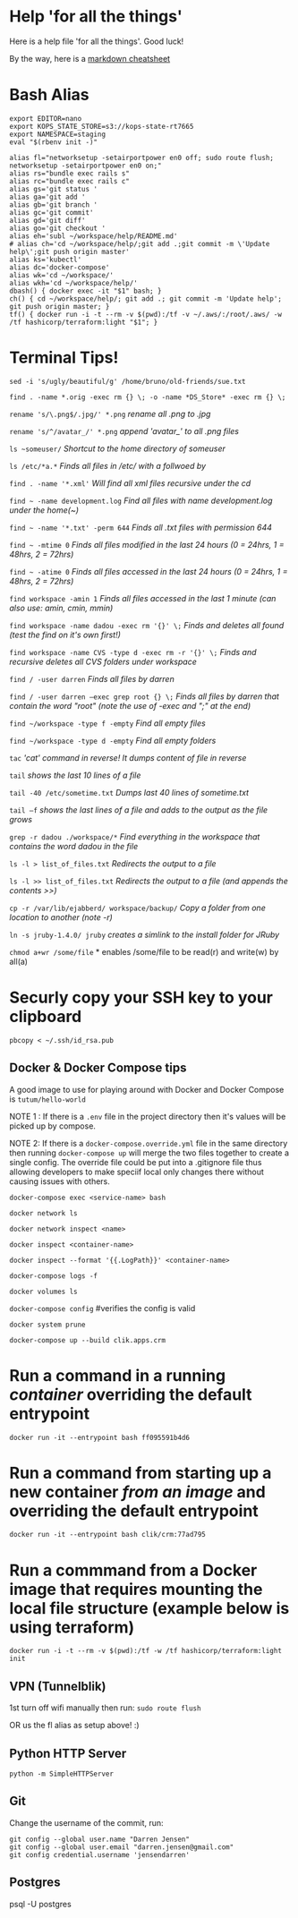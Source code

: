 # Help 'for all the things'

Here is a help file 'for all the things'. Good luck!

By the way, here is a [markdown cheatsheet](https://github.com/adam-p/markdown-here/wiki/Markdown-Cheatsheet)

# Bash Alias

```
export EDITOR=nano
export KOPS_STATE_STORE=s3://kops-state-rt7665
export NAMESPACE=staging
eval "$(rbenv init -)"

alias fl="networksetup -setairportpower en0 off; sudo route flush; networksetup -setairportpower en0 on;"
alias rs="bundle exec rails s"
alias rc="bundle exec rails c"
alias gs='git status '
alias ga='git add '
alias gb='git branch '
alias gc='git commit'
alias gd='git diff'
alias go='git checkout '
alias eh='subl ~/workspace/help/README.md'
# alias ch='cd ~/workspace/help/;git add .;git commit -m \'Update help\';git push origin master'
alias ks='kubectl'
alias dc='docker-compose'
alias wk='cd ~/workspace/'
alias wkh='cd ~/workspace/help/'
dbash() { docker exec -it "$1" bash; }
ch() { cd ~/workspace/help/; git add .; git commit -m 'Update help'; git push origin master; }
tf() { docker run -i -t --rm -v $(pwd):/tf -v ~/.aws/:/root/.aws/ -w /tf hashicorp/terraform:light "$1"; } 
```

# Terminal Tips!

`sed -i 's/ugly/beautiful/g' /home/bruno/old-friends/sue.txt`

`find . -name *.orig -exec rm {} \; -o -name *DS_Store* -exec rm {} \;`

`rename 's/\.png$/.jpg/' *.png`	*rename all .png to .jpg*

`rename 's/^/avatar_/' *.png`	*append 'avatar_' to all .png files*

`ls ~someuser/`	*Shortcut to the home directory of someuser*

`ls /etc/*a.*` 	*Finds all files in /etc/ with a follwoed by*

`find . -name '*.xml'` *Will find all xml files recursive under the cd*

`find ~ -name development.log` 	*Find all files with name development.log under the home(~)*

`find ~ -name '*.txt' -perm 644` *Finds all .txt files with permission 644*

`find ~ -mtime 0`	*Finds all files modified in the last 24 hours (0 = 24hrs, 1 = 48hrs, 2 = 72hrs)*

`find ~ -atime 0`	*Finds all files accessed in the last 24 hours (0 = 24hrs, 1 = 48hrs, 2 = 72hrs)*

`find workspace -amin 1` *Finds all files accessed in the last 1 minute (can also use: amin, cmin, mmin)*

`find workspace -name dadou -exec rm '{}' \;`	*Finds and deletes all found (test the find on it's own first!)*

`find workspace -name CVS -type d -exec rm -r '{}' \;` *Finds and recursive deletes all CVS folders under workspace*

`find / -user darren`	*Finds all files by darren*

`find / -user darren –exec grep root {} \;` *Finds all files by darren that contain the word "root" (note the use of -exec and "\;" at the end)*

`find ~/workspace -type f -empty` *Find all empty files*

`find ~/workspace -type d -empty` *Find all empty folders*

`tac` *'cat' command in reverse! It dumps content of file in reverse*

`tail` 	*shows the last 10 lines of a file*

`tail -40 /etc/sometime.txt` *Dumps last 40 lines of sometime.txt*

`tail –f`	*shows the last lines of a file and adds to the output as the file grows*

`grep -r dadou ./workspace/*` *Find everything in the workspace that contains the word dadou in the file*

`ls -l > list_of_files.txt` *Redirects the output to a file*

`ls -l >> list_of_files.txt` *Redirects the output to a file (and appends the contents >>)*

`cp -r /var/lib/ejabberd/ workspace/backup/` *Copy a folder from one location to another (note -r)*

`ln -s jruby-1.4.0/ jruby` *creates a simlink to the install folder for JRuby*

`chmod a+wr /some/file` * enables /some/file to be read(r) and write(w) by all(a)

# Securly copy your SSH key to your clipboard

`pbcopy < ~/.ssh/id_rsa.pub`

## Docker & Docker Compose tips

A good image to use for playing around with Docker and Docker Compose is `tutum/hello-world`

NOTE 1 : If there is a `.env` file in the project directory then it's values will be picked up by compose.

NOTE 2: If there is a `docker-compose.override.yml` file in the same directory then running `docker-compose up` will merge the two files together to create a single config. The override file could be put into a .gitignore file thus allowing developers to make speciif local only changes there without causing issues with others.

`docker-compose exec <service-name> bash`

`docker network ls`

`docker network inspect <name>`

`docker inspect <container-name>`

`docker inspect --format '{{.LogPath}}' <container-name>`

`docker-compose logs -f`

`docker volumes ls`

`docker-compose config` #verifies the config is valid

`docker system prune` 

`docker-compose up --build clik.apps.crm`

# Run a command in a running *container* overriding the default entrypoint
`docker run -it --entrypoint bash ff095591b4d6`

# Run a command from starting up a new container *from an image* and overriding the default entrypoint
`docker run -it --entrypoint bash clik/crm:77ad795`

# Run a commmand from a Docker image that requires mounting the local file structure (example below is using terraform)

`docker run -i -t --rm -v $(pwd):/tf -w /tf hashicorp/terraform:light init`

## VPN (Tunnelblik)

1st turn off wifi manually then run:
`sudo route flush`

OR us the fl alias as setup above! :)

## Python HTTP Server

`python -m SimpleHTTPServer`

## Git

Change the username of the commit, run:

```
git config --global user.name "Darren Jensen"
git config --global user.email "darren.jensen@gmail.com"
git config credential.username 'jensendarren'
```

## Postgres

psql -U postgres